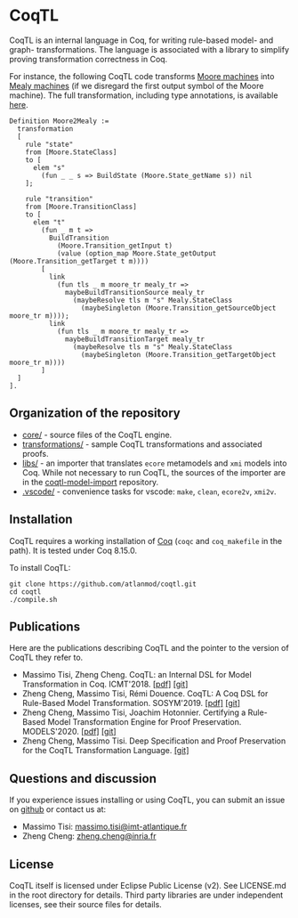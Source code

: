 # CoqTL

CoqTL is an internal language in Coq, for writing rule-based model- and graph- transformations. The language is associated with a library to simplify proving transformation correctness in Coq. 

For instance, the following CoqTL code transforms [Moore machines](https://en.wikipedia.org/wiki/Moore_machine) into [Mealy machines](https://en.wikipedia.org/wiki/Mealy_machine) (if we disregard the first output symbol of the Moore machine). The full transformation, including type annotations, is available [here](./transformations/Moore2Mealy/Moore2Mealy.v).

```coq
Definition Moore2Mealy :=
  transformation
  [
    rule "state"
    from [Moore.StateClass]
    to [
      elem "s"
        (fun _ _ s => BuildState (Moore.State_getName s)) nil
    ];
    
    rule "transition"
    from [Moore.TransitionClass]
    to [
      elem "t"
        (fun _ m t => 
          BuildTransition 
            (Moore.Transition_getInput t)
            (value (option_map Moore.State_getOutput (Moore.Transition_getTarget t m))))
        [
          link
            (fun tls _ m moore_tr mealy_tr =>
              maybeBuildTransitionSource mealy_tr
                (maybeResolve tls m "s" Mealy.StateClass 
                  (maybeSingleton (Moore.Transition_getSourceObject moore_tr m))));
          link 
            (fun tls _ m moore_tr mealy_tr =>
              maybeBuildTransitionTarget mealy_tr
                (maybeResolve tls m "s" Mealy.StateClass 
                  (maybeSingleton (Moore.Transition_getTargetObject moore_tr m))))
        ]
  ]
].
```

## Organization of the repository 

* [core/](https://github.com/atlanmod/coqtl/tree/master/core) - source files of the CoqTL engine.
* [transformations/](https://github.com/atlanmod/coqtl/tree/master/transformations) - sample CoqTL transformations and associated proofs.
* [libs/](https://github.com/atlanmod/coqtl/tree/master/libs) - an importer that translates `ecore` metamodels and `xmi` models into Coq. While not necessary to run CoqTL, the sources of the importer are in the [coqtl-model-import](https://github.com/atlanmod/coqtl-model-import) repository.
* [.vscode/](https://github.com/atlanmod/coqtl/tree/master/.vscode) - convenience tasks for vscode: `make`, `clean`, `ecore2v`,  `xmi2v`.

## Installation

CoqTL requires a working installation of [Coq](https://coq.inria.fr/) (`coqc` and `coq_makefile` in the path). It is tested under Coq 8.15.0.

To install CoqTL:
```
git clone https://github.com/atlanmod/coqtl.git
cd coqtl
./compile.sh
```

## Publications

Here are the publications describing CoqTL and the pointer to the version of CoqTL they refer to. 

* Massimo Tisi, Zheng Cheng. CoqTL: an Internal DSL for Model Transformation in Coq. ICMT'2018. [[pdf]](https://hal.inria.fr/hal-01828344/document) [[git]](https://github.com/atlanmod/CoqTL/tree/eee344e)
* Zheng Cheng, Massimo Tisi, Rémi Douence. CoqTL: A Coq DSL for Rule-Based Model Transformation. SOSYM'2019. [[pdf]](https://hal.archives-ouvertes.fr/hal-02333564/document) [[git]](https://github.com/atlanmod/CoqTL/tree/eee344e)
* Zheng Cheng, Massimo Tisi, Joachim Hotonnier. Certifying a Rule-Based Model Transformation Engine for Proof Preservation. MODELS'2020. [[pdf]](https://hal.inria.fr/hal-02907622/document) [[git]](https://github.com/atlanmod/CoqTL/tree/2a8cea5)
* Zheng Cheng, Massimo Tisi. Deep Specification and Proof Preservation for the CoqTL Transformation Language. [[git]](https://github.com/atlanmod/CoqTL/tree/948eb94)

## Questions and discussion

If you experience issues installing or using CoqTL, you can submit an issue on [github](https://github.com/atlanmod/coqtl/issues) or contact us at:

* Massimo Tisi: massimo.tisi@imt-atlantique.fr
* Zheng Cheng: zheng.cheng@inria.fr

## License

CoqTL itself is licensed under Eclipse Public License (v2). See LICENSE.md in the root directory for details. Third party libraries are under independent licenses, see their source files for details.
